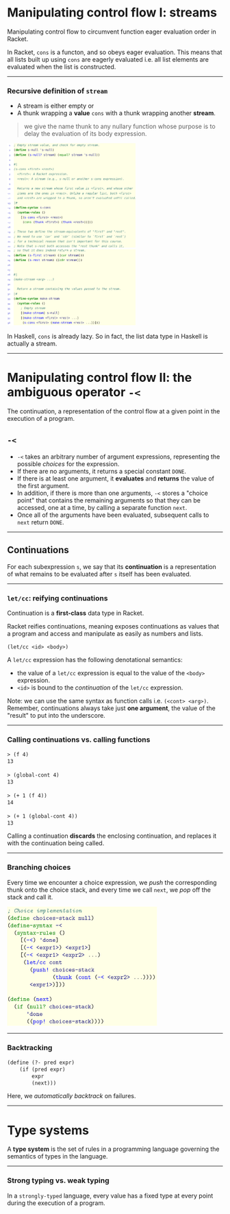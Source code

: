 # Manipulating control flow I: streams
Manipulating control flow to circumvent function eager evaluation order in Racket.

In Racket, `cons` is a functon, and so obeys eager evaluation. This means that all lists built up using `cons` are eagerly evaluated i.e. all list elements are evaluated when the list is constructed.

---
### Recursive definition of `stream`
- A stream is either empty or
- A thunk wrapping a **value** `cons` with a thunk wrapping another **stream**.

> we give the name thunk to any nullary function whose purpose is to delay the evaluation of its body expression.

<img src="images/stream1.png" width=300px><br>
<img src="images/stream2.png" width=300px>

In Haskell, `cons` is already lazy. So in fact, the list data type in Haskell is actually a stream.

---
# Manipulating control flow II: the ambiguous operator `-<`
The continuation, a representation of the control flow at a given point in the execution of a program.

## `-<`
- `-<` takes an arbitrary number of argument expressions, representing the possible *choices* for the expression.
- If there are no arguments, it returns a special constant `DONE`.
- If there is at least one argument, it **evaluates** and **returns** the value of the first argument. 
- In addition, if there is more than one arguments, `-<` stores a "choice point" that contains the remaining arguments so that they can be accessed, one at a time, by calling a separate function `next`.
- Once all of the arguments have been evaluated, subsequent calls to `next` return `DONE`.

---
## Continuations
For each subexpression `s`, we say that its **continuation** is a representation of what remains to be evaluated after `s` itself has been evaluated.

---
### `let/cc`: reifying continuations
Continuation is a **first-class** data type in Racket.

Racket reifies continuations, meaning exposes continuations as values that a program and access and manipulate as easily as numbers and lists.

```
(let/cc <id> <body>)
```
A `let/cc` expression has the following denotational semantics:
- the value of a `let/cc` expression is equal to the value of the `<body>` expression.
- `<id>` is bound to the *continuation* of the `let/cc` expression.

Note: we can use the same syntax as function calls i.e. `(<cont> <arg>)`. Remember, continuations always take just **one argument**, the value of the "result" to put into the underscore.

---
### Calling continuations vs. calling functions
```
> (f 4)
13

> (global-cont 4)
13

> (+ 1 (f 4))
14

> (+ 1 (global-cont 4))
13
```
Calling a continuation **discards** the enclosing continuation, and replaces it with the continuation being called.

---
### Branching choices
Every time we encounter a choice expression, we *push* the corresponding thunk onto the choice stack, and every time we call `next`, we *pop* off the stack and call it.

<img src="images/choice.png" width=350px>

---
### Backtracking
```
(define (?- pred expr)
    (if (pred expr)
        expr
        (next)))
```
Here, we *automatically backtrack* on failures.

---
# Type systems
A **type system** is the set of rules in a programming language governing the semantics of types in the language.

---
### **Strong** typing vs. **weak** typing
 In a `strongly-typed` language, every value has a fixed type at every point during the execution of a program.